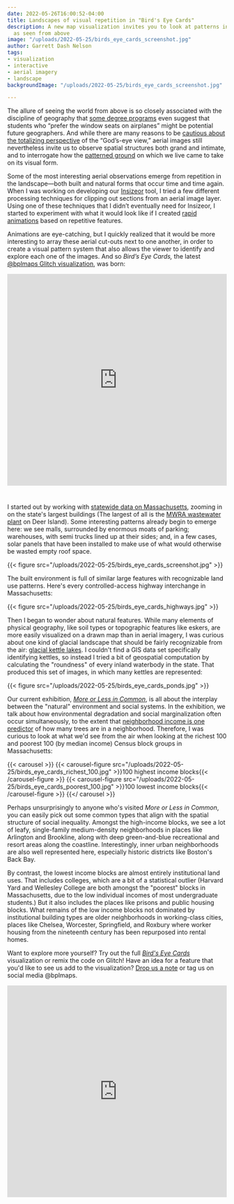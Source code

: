 ```yaml
---
date: 2022-05-26T16:00:52-04:00
title: Landscapes of visual repetition in "Bird's Eye Cards"
description: A new map visualization invites you to look at patterns in the landscape
  as seen from above
image: "/uploads/2022-05-25/birds_eye_cards_screenshot.jpg"
author: Garrett Dash Nelson
tags:
- visualization
- interactive
- aerial imagery
- landscape
backgroundImage: "/uploads/2022-05-25/birds_eye_cards_screenshot.jpg"

---
```

The allure of seeing the world from above is so closely associated with the discipline of geography that [some degree programs](https://ceoas.oregonstate.edu/how-do-i-know-if-i-want-be-geographer) even suggest that students who “prefer the window seats on airplanes” might be potential future geographers. And while there are many reasons to be [cautious about the totalizing perspective](https://journals.sagepub.com/doi/abs/10.1068/d100199) of the “God’s-eye view,” aerial images still nevertheless invite us to observe spatial structures both grand and intimate, and to interrogate how the [patterned ground](http://www.worldcat.org/oclc/718608208) on which we live came to take on its visual form.

Some of the most interesting aerial observations emerge from repetition in the landscape—both built and natural forms that occur time and time again. When I was working on developing our [Insizeor](https://insizeor.netlify.app) tool, I tried a few different processing techniques for clipping out sections from an aerial image layer. Using one of these techniques that I didn’t eventually need for Insizeor, I started to experiment with what it would look like if I created [rapid animations](https://twitter.com/en_dash/status/1479893349515599874) based on repetitive features.

Animations are eye-catching, but I quickly realized that it would be more interesting to array these aerial cut-outs next to one another, in order to create a visual pattern system that also allows the viewer to identify and explore each one of the images. And so _Bird’s Eye Cards,_ the latest [@bplmaps Glitch visualization](https://glitch.com/@bplmaps), was born:

<div class="glitch-embed-wrap" style="height: 486px; width: 100%; margin-top: 15px; margin-bottom: 40px;">
<iframe
allow="geolocation; microphone; camera; midi; encrypted-media"
src="https://glitch.com/embed/#!/embed/birds-eye-cards?previewSize=100&previewFirst=true&sidebarCollapsed=true"
alt="birds-eye-cards on Glitch"
style="height: 100%; width: 100%; border: 0;">
</iframe>
</div>

I started out by working with [statewide data on Massachusetts](https://www.mass.gov/info-details/massgis-data-building-structures-2-d), zooming in on the state's largest buildings (The largest of all is the [MWRA wastewater plant](https://www.mwra.com/03sewer/html/DeerIslandWindow.htm) on Deer Island). Some interesting patterns already begin to emerge here: we see malls, surrounded by enormous moats of parking; warehouses, with semi trucks lined up at their sides; and, in a few cases, solar panels that have been installed to make use of what would otherwise be wasted empty roof space.

{{< figure src="/uploads/2022-05-25/birds_eye_cards_screenshot.jpg" >}}

The built environment is full of similar large features with recognizable land use patterns. Here's every controlled-access highway interchange in Massachusetts:

{{< figure src="/uploads/2022-05-25/birds_eye_cards_highways.jpg" >}}

Then I began to wonder about natural features. While many elements of physical geography, like soil types or topographic features like eskers, are more easily visualized on a drawn map than in aerial imagery, I was curious about one kind of glacial landscape that should be fairly recognizable from the air: [glacial kettle lakes](https://en.wikipedia.org/wiki/Kettle_(landform)). I couldn't find a GIS data set specifically identifying kettles, so instead I tried a bit of geospatial computation by calculating the "roundness" of every inland waterbody in the state. That produced this set of images, in which many kettles are represented:

{{< figure src="/uploads/2022-05-25/birds_eye_cards_ponds.jpg" >}}

Our current exhibition, [_More or Less in Common_](https://www.leventhalmap.org/digital-exhibitions/more-or-less-in-common/), is all about the interplay between the "natural" environment and social systems. In the exhibition, we talk about how environmental degradation and social marginalization often occur simultaneously, to the extent that [neighborhood income is one predictor](https://journals.plos.org/plosone/article?id=10.1371/journal.pone.0122051) of how many trees are in a neighborhood. Therefore, I was curious to look at what we'd see from the air when looking at the richest 100 and poorest 100 (by median income) Census block groups in Massachusetts:

{{< carousel >}}
{{< carousel-figure src="/uploads/2022-05-25/birds_eye_cards_richest_100.jpg" >}}100 highest income blocks{{< /carousel-figure >}}
{{< carousel-figure src="/uploads/2022-05-25/birds_eye_cards_poorest_100.jpg" >}}100 lowest income blocks{{< /carousel-figure >}}
{{</ carousel >}}

Perhaps unsurprisingly to anyone who's visited _More or Less in Common_, you can easily pick out some common types that align with the spatial structure of social inequality. Amongst the high-income blocks, we see a lot of leafy, single-family medium-density neighborhoods in places like Arlington and Brookline, along with deep green-and-blue recreational and resort areas along the coastline. Interestingly, inner urban neighborhoods are also well represented here, especially historic districts like Boston's Back Bay.

By contrast, the lowest income blocks are almost entirely institutional land uses. That includes colleges, which are a bit of a statistical outlier (Harvard Yard and Wellesley College are both amongst the "poorest" blocks in Massachusetts, due to the low individual incomes of most undergraduate students.) But it also includes the places like prisons and public housing blocks. What remains of the low income blocks not dominated by institutional building types are older neighborhoods in working-class cities, places like Chelsea, Worcester, Springfield, and Roxbury where worker housing from the nineteenth century has been repurposed into rental homes.

Want to explore more yourself? Try out the full [_Bird's Eye Cards_](https://glitch.com/@bplmaps) visualization or remix the code on Glitch! Have an idea for a feature that you'd like to see us add to the visualization? [Drop us a note](/about/contact-connect/) or tag us on social media @bplmaps.

<div class="glitch-embed-wrap" style="height: 486px; width: 100%; margin-top: 15px; margin-bottom: 40px;">
<iframe
allow="geolocation; microphone; camera; midi; encrypted-media"
src="https://glitch.com/embed/#!/embed/birds-eye-cards?previewSize=100&previewFirst=true&sidebarCollapsed=true"
alt="birds-eye-cards on Glitch"
style="height: 100%; width: 100%; border: 0;">
</iframe>
</div>